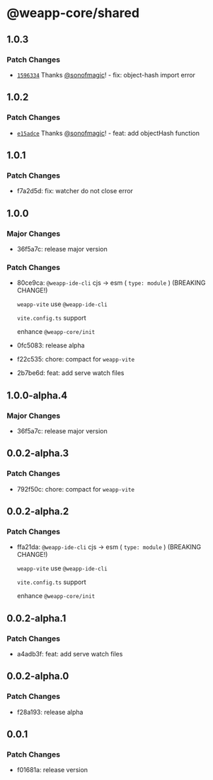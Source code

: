 # @weapp-core/shared

## 1.0.3

### Patch Changes

- [`1596334`](https://github.com/weapp-vite/weapp-vite/commit/159633422903bf3b5a5a3015bc0c495ec672c308) Thanks [@sonofmagic](https://github.com/sonofmagic)! - fix: object-hash import error

## 1.0.2

### Patch Changes

- [`e15adce`](https://github.com/weapp-vite/weapp-vite/commit/e15adce483e9b47ef836680df49321db5431ac31) Thanks [@sonofmagic](https://github.com/sonofmagic)! - feat: add objectHash function

## 1.0.1

### Patch Changes

- f7a2d5d: fix: watcher do not close error

## 1.0.0

### Major Changes

- 36f5a7c: release major version

### Patch Changes

- 80ce9ca: `@weapp-ide-cli` cjs -> esm ( `type: module` ) (BREAKING CHANGE!)

  `weapp-vite` use `@weapp-ide-cli`

  `vite.config.ts` support

  enhance `@weapp-core/init`

- 0fc5083: release alpha
- f22c535: chore: compact for `weapp-vite`
- 2b7be6d: feat: add serve watch files

## 1.0.0-alpha.4

### Major Changes

- 36f5a7c: release major version

## 0.0.2-alpha.3

### Patch Changes

- 792f50c: chore: compact for `weapp-vite`

## 0.0.2-alpha.2

### Patch Changes

- ffa21da: `@weapp-ide-cli` cjs -> esm ( `type: module` ) (BREAKING CHANGE!)

  `weapp-vite` use `@weapp-ide-cli`

  `vite.config.ts` support

  enhance `@weapp-core/init`

## 0.0.2-alpha.1

### Patch Changes

- a4adb3f: feat: add serve watch files

## 0.0.2-alpha.0

### Patch Changes

- f28a193: release alpha

## 0.0.1

### Patch Changes

- f01681a: release version
